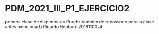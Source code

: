# PDM_2021_III_P1_EJERCICIO2
primera clase de disp moviles
Prueba tambien de repositorio para la clase antes mencionada
Ricardo Hepburn 2019110024
